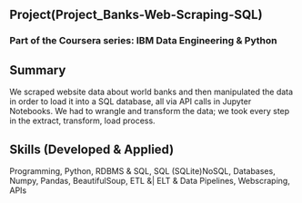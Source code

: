 ## Project(Project_Banks-Web-Scraping-SQL)
### Part of the Coursera series: IBM Data Engineering & Python
    
## Summary
We scraped website data about world banks and then manipulated the data in order to load it into a SQL database, all via API calls in Jupyter Notebooks.  We had to wrangle and transform the data; we took every step in the extract, transform, load process.

## Skills (Developed & Applied)
Programming, Python, RDBMS & SQL, SQL (SQLite)NoSQL, Databases, Numpy, Pandas, BeautifulSoup, ETL &| ELT & Data Pipelines, Webscraping, APIs
    